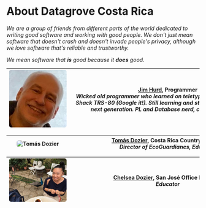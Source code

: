 # About Datagrove Costa Rica

_We are a group of friends from different parts of the world dedicated to writing good software and working with good people. We don't just mean software that doesn't crash and doesn't invade people's privacy, although we love software that's reliable and trustworthy._ 
<br />

_We mean software that <strong>is</strong> good because it <strong>does</strong> good._
<br />

|<div class="table-col-one" style="width: 150px"><img src="Jim Hurd.jpeg" alt="Jim Hurd" width="150" style="border-radius:5px"/></div>| <div class="table-col-two" style="width: 500px">[Jim Hurd](https://twitter.com/imoldfella), Programmer<br /><strong>_Wicked old programmer who learned on teletype machines and Radio Shack TRS-80 (Google it!). Still learning and still building code for the next generation. PL and Database nerd, crypto aficionado._</strong></div>     |
:-------------------------------: | :-------------------:

|<div class="table-col-one" style="width: 150px"><img src="Tomás Dozier.jpeg" alt="Tomás Dozier" width="150" style="border-radius:5px"/></div>| <div class="table-col-two" style="width: 500px">[Tomás Dozier](https://twitter.com/datagrovecr), Costa Rica Country Director<br /> <strong>_Director of EcoGuardianes, Educator_</strong></div>   |
:-------------------------------: | :-------------------:

|<div class="table-col-one" style="width: 150px"><img src="Chelsea Dozier.jpeg" alt="Chelsea Dozier" width="150" style="border-radius:5px"/></div>|<div class="table-col-two" style="width: 500px">[Chelsea Dozier](https://twitter.com/datagrovecr), San José Office Manager<br /> <strong>_Educator_</strong></div>    |
:-------------------------------: | :-------------------:

